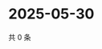 # 2025-05-30

共 0 条

<!-- BEGIN ZHIHUQUESTIONS -->
<!-- 最后更新时间 Fri May 30 2025 18:12:21 GMT+0800 (China Standard Time) -->

<!-- END ZHIHUQUESTIONS -->
